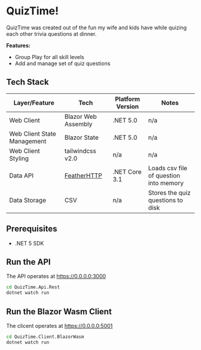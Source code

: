# QuizTime!

QuizTime was created out of the fun my wife and kids have while quizing each other trivia questions at dinner. 

__Features:__

- Group Play for all skill levels
- Add and manage set of quiz questions

## Tech Stack

| Layer/Feature               | Tech                | Platform Version | Notes                                  |
| --------------------------- | ------------------- | ---------------- | -------------------------------------- |
| Web Client                  | Blazor Web Assembly | .NET 5.0         | n/a                                    |
| Web Client State Management | Blazor State        | .NET 5.0         | n/a                                    |
| Web Client Styling          | tailwindcss v2.0    | n/a              | n/a                                    |
| Data API                    | [FeatherHTTP](https://github.com/featherhttp/tutorial) | .NET Core 3.1    | Loads csv file of question into memory |
| Data Storage                | CSV                 | n/a              | Stores the quiz questions to disk      |


## Prerequisites

- .NET 5 SDK

  
## Run the API

The API operates at https://0.0.0.0:3000

~~~bash
cd QuizTime.Api.Rest
dotnet watch run
~~~

## Run the Blazor Wasm Client

The clicent operates at https://0.0.0.0:5001

~~~bash
cd QuizTime.Client.BlazorWasm
dotnet watch run
~~~




